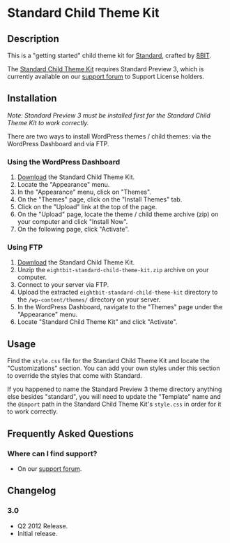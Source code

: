 # Standard Child Theme Kit

## Description

This is a "getting started" child theme kit for [Standard](http://standardtheme.com), crafted by [8BIT](http://8bit.io).

The [Standard Child Theme Kit](https://github.com/eightbit/standard-child-theme-kit) requires Standard Preview 3, which is currently available on our [support forum](http://support.8bit.io) to Support License holders.

## Installation

*Note: Standard Preview 3 must be installed first for the Standard Child Theme Kit to work correctly.*

There are two ways to install WordPress themes / child themes: via the WordPress Dashboard and via FTP.

### Using the WordPress Dashboard

1. [Download](https://github.com/eightbit/standard-child-theme-kit/zipball/master) the Standard Child Theme Kit.
2. Locate the "Appearance" menu.
3. In the "Appearance" menu, click on "Themes".
4. On the "Themes" page, click on the "Install Themes" tab.
5. Click on the "Upload" link at the top of the page.
6. On the "Upload" page, locate the theme / child theme archive (zip) on your computer and click "Install Now".
7. On the following page, click "Activate".

### Using FTP

1. [Download](https://github.com/eightbit/standard-child-theme-kit/zipball/master) the Standard Child Theme Kit.
2. Unzip the ```eightbit-standard-child-theme-kit.zip``` archive on your computer.
3. Connect to your server via FTP.
4. Upload the extracted ```eightbit-standard-child-theme-kit``` directory to the ```/wp-content/themes/``` directory on your server.
6. In the WordPress Dashboard, navigate to the "Themes" page under the "Appearance" menu.
7. Locate "Standard Child Theme Kit" and click "Activate".

## Usage

Find the ```style.css``` file for the Standard Child Theme Kit and locate the "Customizations" section. You can add your own styles under this section to override the styles that come with Standard.

If you happened to name the Standard Preview 3 theme directory anything else besides "standard", you will need to update the "Template" name and the ```@import``` path in the Standard Child Theme Kit's ```style.css``` in order for it to work correctly.

## Frequently Asked Questions

### Where can I find support?
* On our [support forum](http://support.8bit.io).

## Changelog

### 3.0
* Q2 2012 Release.
* Initial release.